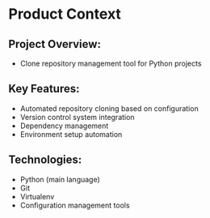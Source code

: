 # Product Context
  ## Project Overview:
  - Clone repository management tool for Python projects
  
  ## Key Features:
  - Automated repository cloning based on configuration
  - Version control system integration
  - Dependency management
  - Environment setup automation
  
  ## Technologies:
  - Python (main language)
  - Git
  - Virtualenv
  - Configuration management tools
